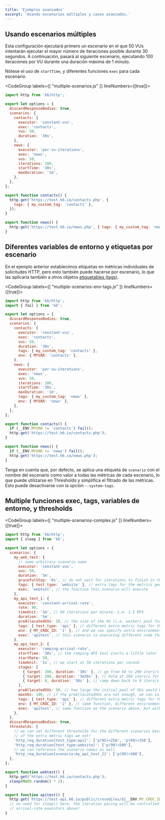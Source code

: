 ```yaml
---
title: 'Ejemplos avanzados'
excerpt: 'Usando escenarios múltiples y casos avanzados.'
---
```


## Usando escenarios múltiples

Esta configuración ejecutará primero un escenario en el que 50 VUs intentarán ejecutar el mayor número de iteraciones posible durante 30 segundos. A continuación, pasará al siguiente escenario, ejecutando 100 iteraciones por VU durante una duración máxima de 1 minuto.

Nótese el uso de `startTime`, y diferentes funciones `exec` para cada escenario.

<CodeGroup labels={[ "multiple-scenarios.js" ]} lineNumbers={[true]}>

```javascript
import http from 'k6/http';

export let options = {
  discardResponseBodies: true,
  scenarios: {
    contacts: {
      executor: 'constant-vus',
      exec: 'contacts',
      vus: 50,
      duration: '30s',
    },
    news: {
      executor: 'per-vu-iterations',
      exec: 'news',
      vus: 50,
      iterations: 100,
      startTime: '30s',
      maxDuration: '1m',
    },
  },
};

export function contacts() {
  http.get('https://test.k6.io/contacts.php', {
    tags: { my_custom_tag: 'contacts' },
  });
}

export function news() {
  http.get('https://test.k6.io/news.php', { tags: { my_custom_tag: 'news' } });
}
```

</CodeGroup>

## Diferentes variables de entorno y etiquetas por escenario

En el ejemplo anterior establecimos etiquetas en métricas individuales de solicitudes HTTP, pero esto también puede hacerse por escenario, lo que las aplicaría también a otros objetos [etiquetables (tags)](/es/usando-k6/tags-y-groups/#tags).


<CodeGroup labels={[ "multiple-scenarios-env-tags.js" ]} lineNumbers={[true]}>

```javascript
import http from 'k6/http';
import { fail } from 'k6';

export let options = {
  discardResponseBodies: true,
  scenarios: {
    contacts: {
      executor: 'constant-vus',
      exec: 'contacts',
      vus: 50,
      duration: '30s',
      tags: { my_custom_tag: 'contacts' },
      env: { MYVAR: 'contacts' },
    },
    news: {
      executor: 'per-vu-iterations',
      exec: 'news',
      vus: 50,
      iterations: 100,
      startTime: '30s',
      maxDuration: '1m',
      tags: { my_custom_tag: 'news' },
      env: { MYVAR: 'news' },
    },
  },
};

export function contacts() {
  if (__ENV.MYVAR != 'contacts') fail();
  http.get('https://test.k6.io/contacts.php');
}

export function news() {
  if (__ENV.MYVAR != 'news') fail();
  http.get('https://test.k6.io/news.php');
}
```

</CodeGroup>

Tenga en cuenta que, por defecto, se aplica una etiqueta de `scenario` con el nombre del escenario como valor a todas las métricas de cada escenario, lo que puede utilizarse en Thresholds y simplifica el filtrado de las métricas. Esto puede desactivarse con la opción `--system-tags`.

## Multiple funciones exec, tags, variables de entorno, y thresholds

<CodeGroup labels={[ "multiple-scenarios-complex.js" ]} lineNumbers={[true]}>

```javascript
import http from 'k6/http';
import { sleep } from 'k6';

export let options = {
  scenarios: {
    my_web_test: {
      // some arbitrary scenario name
      executor: 'constant-vus',
      vus: 50,
      duration: '5m',
      gracefulStop: '0s', // do not wait for iterations to finish in the end
      tags: { test_type: 'website' }, // extra tags for the metrics generated by this scenario
      exec: 'webtest', // the function this scenario will execute
    },
    my_api_test_1: {
      executor: 'constant-arrival-rate',
      rate: 90,
      timeUnit: '1m', // 90 iterations per minute, i.e. 1.5 RPS
      duration: '5m',
      preAllocatedVUs: 10, // the size of the VU (i.e. worker) pool for this scenario
      tags: { test_type: 'api' }, // different extra metric tags for this scenario
      env: { MY_CROC_ID: '1' }, // and we can specify extra environment variables as well!
      exec: 'apitest', // this scenario is executing different code than the one above!
    },
    my_api_test_2: {
      executor: 'ramping-arrival-rate',
      startTime: '30s', // the ramping API test starts a little later
      startRate: 50,
      timeUnit: '1s', // we start at 50 iterations per second
      stages: [
        { target: 200, duration: '30s' }, // go from 50 to 200 iters/s in the first 30 seconds
        { target: 200, duration: '3m30s' }, // hold at 200 iters/s for 3.5 minutes
        { target: 0, duration: '30s' }, // ramp down back to 0 iters/s over the last 30 second
      ],
      preAllocatedVUs: 50, // how large the initial pool of VUs would be
      maxVUs: 100, // if the preAllocatedVUs are not enough, we can initialize more
      tags: { test_type: 'api' }, // different extra metric tags for this scenario
      env: { MY_CROC_ID: '2' }, // same function, different environment variables
      exec: 'apitest', // same function as the scenario above, but with different env vars
    },
  },
  discardResponseBodies: true,
  thresholds: {
    // we can set different thresholds for the different scenarios because
    // of the extra metric tags we set!
    'http_req_duration{test_type:api}': ['p(95)<250', 'p(99)<350'],
    'http_req_duration{test_type:website}': ['p(99)<500'],
    // we can reference the scenario names as well
    'http_req_duration{scenario:my_api_test_2}': ['p(99)<300'],
  },
};

export function webtest() {
  http.get('https://test.k6.io/contacts.php');
  sleep(Math.random() * 2);
}

export function apitest() {
  http.get(`https://test-api.k6.io/public/crocodiles/${__ENV.MY_CROC_ID}/`);
  // no need for sleep() here, the iteration pacing will be controlled by the
  // arrival-rate executors above!
}
```

</CodeGroup>
